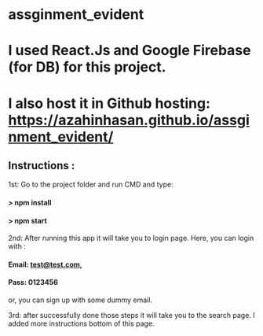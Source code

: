 # assginment_evident

# I used React.Js and Google Firebase (for DB) for this project. 
# I also host it in Github hosting: https://azahinhasan.github.io/assginment_evident/

## Instructions :
1st: Go to the project folder and run CMD and type:
#### > npm install 
#### > npm start

2nd: After running this app it will take you to login page.  Here, you can login with : 
#### Email: test@test.com,
#### Pass: 0123456   
or, you can sign up with some dummy email.


3rd: after successfully done those steps it will take you to the search page. I added more instructions bottom of this page.
